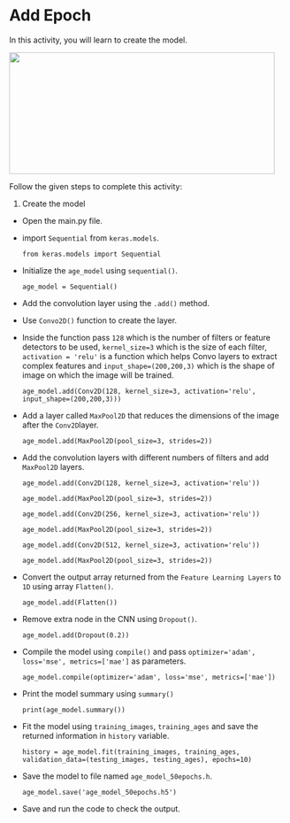 Add Epoch
===========

In this activity, you will learn to create the model.


<img src= "https://s3.amazonaws.com/media-p.slid.es/uploads/1525749/images/10553773/pasted-from-clipboard.png" width = "480" height = "220">


Follow the given steps to complete this activity:

1. Create the model

* Open the main.py file.

* import `Sequential` from `keras.models`.

    `from keras.models import Sequential`


* Initialize the `age_model` using `sequential()`.

    `age_model = Sequential()`

* Add the convolution layer using the `.add()` method.

* Use `Convo2D()` function to create the layer. 

* Inside the function pass `128` which is the number of filters or feature detectors to be used, `kernel_size=3` which is the size of each filter, `activation = 'relu'` is a function which helps Convo layers to extract complex features and `input_shape=(200,200,3)` which is the shape of image on which the image will be trained. 
 
    `age_model.add(Conv2D(128, kernel_size=3, activation='relu', input_shape=(200,200,3)))`

* Add a layer called `MaxPool2D` that reduces the dimensions of the image after the `Conv2D`layer.

    `age_model.add(MaxPool2D(pool_size=3, strides=2))`

* Add the convolution layers with different numbers of filters and add `MaxPool2D` layers.

    `age_model.add(Conv2D(128, kernel_size=3, activation='relu'))`

    `age_model.add(MaxPool2D(pool_size=3, strides=2))`
              
    `age_model.add(Conv2D(256, kernel_size=3, activation='relu'))`

    `age_model.add(MaxPool2D(pool_size=3, strides=2))`

    `age_model.add(Conv2D(512, kernel_size=3, activation='relu'))`
    
    `age_model.add(MaxPool2D(pool_size=3, strides=2))`

* Convert the output array returned from the `Feature Learning Layers` to `1D` using array `Flatten()`.

    `age_model.add(Flatten())`

* Remove extra node in the CNN using `Dropout()`.

    `age_model.add(Dropout(0.2))`

* Compile the model using `compile()` and pass `optimizer='adam', loss='mse', metrics=['mae']` as parameters.

    `age_model.compile(optimizer='adam', loss='mse', metrics=['mae'])`
    
* Print the model summary using `summary()`

    `print(age_model.summary())`

* Fit the model using `training_images`, `training_ages` and save the returned information in `history` variable.

    `history = age_model.fit(training_images, training_ages, validation_data=(testing_images, testing_ages), epochs=10)`

* Save the model to file named `age_model_50epochs.h`.

    `age_model.save('age_model_50epochs.h5')`
    
* Save and run the code to check the output.


